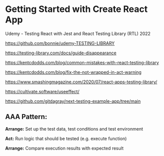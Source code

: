 # Getting Started with Create React App

Udemy - Testing React with Jest and React Testing Library (RTL) 2022

https://github.com/bonnie/udemy-TESTING-LIBRARY

https://testing-library.com/docs/guide-disappearance

https://kentcdodds.com/blog/common-mistakes-with-react-testing-library

https://kentcdodds.com/blog/fix-the-not-wrapped-in-act-warning

https://www.smashingmagazine.com/2020/07/react-apps-testing-library/

https://cultivate.software/useeffect/

https://github.com/gitdagray/next-testing-example-app/tree/main

## AAA Pattern:
**Arrange:** Set up the test data, test conditions and test environment

**Act:** Run logic that should be tested (e.g. execute function)

**Arrange:** Compare execution results with expected result

